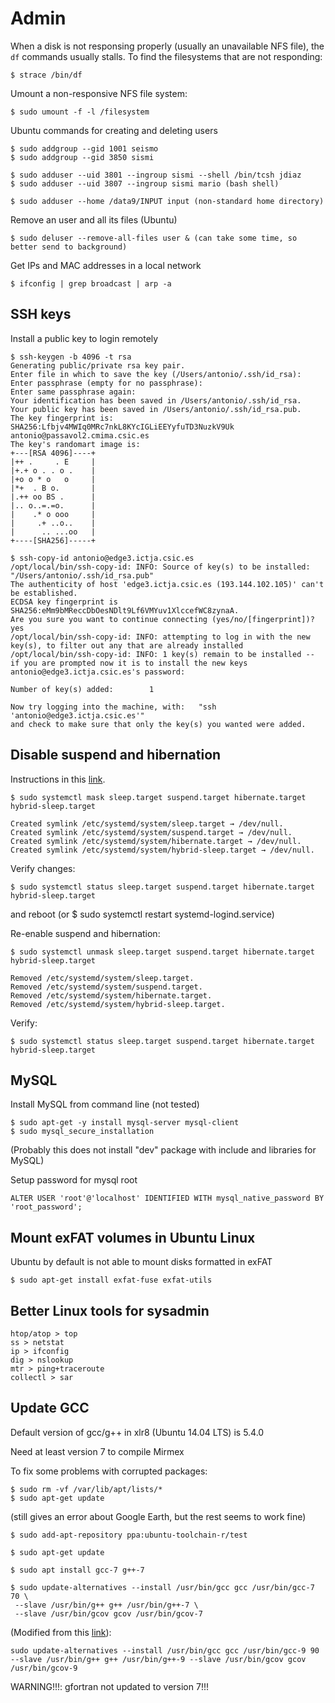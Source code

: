 # Admin

When a disk is not responsing properly (usually an unavailable NFS file),
the `df` commands usually stalls. To find the filesystems that are not 
responding:

    $ strace /bin/df

Umount a non-responsive NFS file system:

    $ sudo umount -f -l /filesystem


Ubuntu commands for creating and deleting users

    $ sudo addgroup --gid 1001 seismo
    $ sudo addgroup --gid 3850 sismi

    $ sudo adduser --uid 3801 --ingroup sismi --shell /bin/tcsh jdiaz
    $ sudo adduser --uid 3807 --ingroup sismi mario (bash shell)

    $ sudo adduser --home /data9/INPUT input (non-standard home directory)

Remove an user and all its files (Ubuntu)

    $ sudo deluser --remove-all-files user & (can take some time, so better send to background)


Get IPs and MAC addresses in a local network

    $ ifconfig | grep broadcast | arp -a  

## SSH keys

Install a public key to login remotely

```console
$ ssh-keygen -b 4096 -t rsa
Generating public/private rsa key pair.
Enter file in which to save the key (/Users/antonio/.ssh/id_rsa):
Enter passphrase (empty for no passphrase):
Enter same passphrase again:
Your identification has been saved in /Users/antonio/.ssh/id_rsa.
Your public key has been saved in /Users/antonio/.ssh/id_rsa.pub.
The key fingerprint is:
SHA256:Lfbjv4MWIq0MRc7nkL8KYcIGLiEEYyfuTD3NuzkV9Uk antonio@passavol2.cmima.csic.es
The key's randomart image is:
+---[RSA 4096]----+
|++ .     . E     |
|+.+ o . . o .    |
|+o o * o   o     |
|*+  . B o.       |
|.++ oo BS .      |
|.. o..=.=o.      |
|    .* o ooo     |
|     .+ ..o..    |
|      .. ...oo   |
+----[SHA256]-----+
```

```console
$ ssh-copy-id antonio@edge3.ictja.csic.es
/opt/local/bin/ssh-copy-id: INFO: Source of key(s) to be installed: "/Users/antonio/.ssh/id_rsa.pub"
The authenticity of host 'edge3.ictja.csic.es (193.144.102.105)' can't be established.
ECDSA key fingerprint is SHA256:eMm9bMReccDbOesNDlt9Lf6VMYuv1XlccefWC8zynaA.
Are you sure you want to continue connecting (yes/no/[fingerprint])? yes
/opt/local/bin/ssh-copy-id: INFO: attempting to log in with the new key(s), to filter out any that are already installed
/opt/local/bin/ssh-copy-id: INFO: 1 key(s) remain to be installed -- if you are prompted now it is to install the new keys
antonio@edge3.ictja.csic.es's password:

Number of key(s) added:        1

Now try logging into the machine, with:   "ssh 'antonio@edge3.ictja.csic.es'"
and check to make sure that only the key(s) you wanted were added.
```

## Disable suspend and hibernation

Instructions in this [link](https://www.tecmint.com/disable-suspend-and-hibernation-in-linux/).

```
$ sudo systemctl mask sleep.target suspend.target hibernate.target hybrid-sleep.target

Created symlink /etc/systemd/system/sleep.target → /dev/null.
Created symlink /etc/systemd/system/suspend.target → /dev/null.
Created symlink /etc/systemd/system/hibernate.target → /dev/null.
Created symlink /etc/systemd/system/hybrid-sleep.target → /dev/null.
```

Verify changes:

    $ sudo systemctl status sleep.target suspend.target hibernate.target hybrid-sleep.target

and reboot (or $ sudo systemctl restart systemd-logind.service)

Re-enable suspend and hibernation:

```
$ sudo systemctl unmask sleep.target suspend.target hibernate.target hybrid-sleep.target

Removed /etc/systemd/system/sleep.target.
Removed /etc/systemd/system/suspend.target.
Removed /etc/systemd/system/hibernate.target.
Removed /etc/systemd/system/hybrid-sleep.target.
```

Verify:

    $ sudo systemctl status sleep.target suspend.target hibernate.target hybrid-sleep.target

## MySQL

Install MySQL from command line (not tested)

    $ sudo apt-get -y install mysql-server mysql-client
    $ sudo mysql_secure_installation

(Probably this does not install "dev" package with include and libraries for MySQL)

Setup password for mysql root

    ALTER USER 'root'@'localhost' IDENTIFIED WITH mysql_native_password BY 'root_password';

## Mount exFAT volumes in Ubuntu Linux

Ubuntu by default is not able to mount disks formatted in exFAT

    $ sudo apt-get install exfat-fuse exfat-utils

## Better Linux tools for sysadmin

```
htop/atop > top
ss > netstat
ip > ifconfig
dig > nslookup
mtr > ping+traceroute
collectl > sar
```

## Update GCC

Default version of gcc/g++ in xlr8 (Ubuntu 14.04 LTS) is 5.4.0

Need at least version 7 to compile Mirmex

To fix some problems with corrupted packages:

    $ sudo rm -vf /var/lib/apt/lists/*
    $ sudo apt-get update

(still gives an error about Google Earth, but the rest seems to work fine)

```console
$ sudo add-apt-repository ppa:ubuntu-toolchain-r/test

$ sudo apt-get update

$ sudo apt install gcc-7 g++-7

$ sudo update-alternatives --install /usr/bin/gcc gcc /usr/bin/gcc-7 70 \
 --slave /usr/bin/g++ g++ /usr/bin/g++-7 \
 --slave /usr/bin/gcov gcov /usr/bin/gcov-7
```

(Modified from this [link](https://linuxize.com/post/how-to-install-gcc-compiler-on-ubuntu-18-04/)):

```console
sudo update-alternatives --install /usr/bin/gcc gcc /usr/bin/gcc-9 90 --slave /usr/bin/g++ g++ /usr/bin/g++-9 --slave /usr/bin/gcov gcov /usr/bin/gcov-9
```

WARNING!!!: gfortran not updated to version 7!!!
